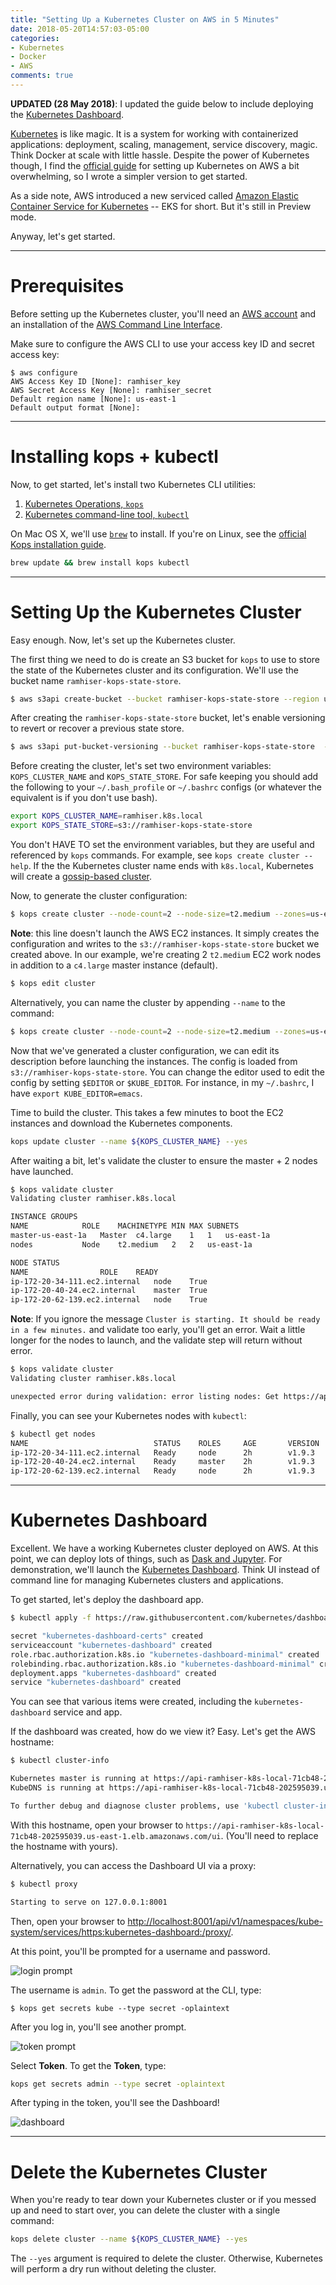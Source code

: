 ```yaml
---
title: "Setting Up a Kubernetes Cluster on AWS in 5 Minutes"
date: 2018-05-20T14:57:03-05:00
categories:
- Kubernetes
- Docker
- AWS
comments: true
---
```


**UPDATED (28 May 2018)**: I updated the guide below to include deploying the [Kubernetes Dashboard](https://github.com/kubernetes/dashboard).

[Kubernetes](https://kubernetes.io/) is like magic. It is a system for working with containerized applications: deployment, scaling, management, service discovery, magic. Think Docker at scale with little hassle. Despite the power of Kubernetes though, I find the [official guide](https://github.com/kubernetes/kops/blob/master/docs/aws.md) for setting up Kubernetes on AWS a bit overwhelming, so I wrote a simpler version to get started.

As a side note, AWS introduced a new serviced called [Amazon Elastic Container Service for Kubernetes](https://aws.amazon.com/eks/) -- EKS for short. But it's still in Preview mode.

Anyway, let's get started.

***

# Prerequisites

Before setting up the Kubernetes cluster, you'll need an [AWS account](https://aws.amazon.com/account/) and an installation of the [AWS Command Line Interface](https://aws.amazon.com/cli/).

Make sure to configure the AWS CLI to use your access key ID and secret access key:

```
$ aws configure
AWS Access Key ID [None]: ramhiser_key
AWS Secret Access Key [None]: ramhiser_secret
Default region name [None]: us-east-1
Default output format [None]:
```

***

# Installing kops + kubectl

Now, to get started, let's install two Kubernetes CLI utilities:

1. [Kubernetes Operations, `kops`](https://github.com/kubernetes/kops)
2. [Kubernetes command-line tool, `kubectl`](https://kubernetes.io/docs/reference/kubectl/overview/)

On Mac OS X, we'll use [`brew`](https://brew.sh/) to install. If you're on Linux, see the [official Kops installation guide](https://github.com/kubernetes/kops#installing).

```bash
brew update && brew install kops kubectl
```

***

# Setting Up the Kubernetes Cluster

Easy enough. Now, let's set up the Kubernetes cluster.

The first thing we need to do is create an S3 bucket for `kops` to use to store the state of the Kubernetes cluster and its configuration. We'll use the bucket name `ramhiser-kops-state-store`.

```bash
$ aws s3api create-bucket --bucket ramhiser-kops-state-store --region us-east-1
```

After creating the `ramhiser-kops-state-store` bucket, let's enable versioning to revert or recover a previous state store.

```bash
$ aws s3api put-bucket-versioning --bucket ramhiser-kops-state-store  --versioning-configuration Status=Enabled
```

Before creating the cluster, let's set two environment variables: `KOPS_CLUSTER_NAME` and `KOPS_STATE_STORE`. For safe keeping you should add the following to your `~/.bash_profile` or `~/.bashrc` configs (or whatever the equivalent is if you don't use bash).

```bash
export KOPS_CLUSTER_NAME=ramhiser.k8s.local
export KOPS_STATE_STORE=s3://ramhiser-kops-state-store
```

You don't HAVE TO set the environment variables, but they are useful and referenced by `kops` commands. For example, see `kops create cluster --help`. If the the Kubernetes cluster name ends with `k8s.local`, Kubernetes will create a [gossip-based cluster](https://github.com/kubernetes/kops/blob/master/docs/aws.md#prepare-local-environment).

Now, to generate the cluster configuration:

```bash
$ kops create cluster --node-count=2 --node-size=t2.medium --zones=us-east-1a
```

**Note**: this line doesn't launch the AWS EC2 instances. It simply creates the configuration and writes to the `s3://ramhiser-kops-state-store` bucket we created above. In our example, we're creating 2 `t2.medium` EC2 work nodes in addition to a `c4.large` master instance (default).

```bash
$ kops edit cluster
```

Alternatively, you can name the cluster by appending `--name` to the command:

```bash
$ kops create cluster --node-count=2 --node-size=t2.medium --zones=us-east-1a --name chubby-bunnies
```

Now that we've generated a cluster configuration, we can edit its description before launching the instances. The config is loaded from `s3://ramhiser-kops-state-store`. You can change the editor used to edit the config by setting `$EDITOR` or `$KUBE_EDITOR`. For instance, in my `~/.bashrc`, I have `export KUBE_EDITOR=emacs`.

Time to build the cluster. This takes a few minutes to boot the EC2 instances and download the Kubernetes components.

```bash
kops update cluster --name ${KOPS_CLUSTER_NAME} --yes
```

After waiting a bit, let's validate the cluster to ensure the master + 2 nodes have launched.


```bash
$ kops validate cluster
Validating cluster ramhiser.k8s.local

INSTANCE GROUPS
NAME			ROLE	MACHINETYPE	MIN	MAX	SUBNETS
master-us-east-1a	Master	c4.large	1	1	us-east-1a
nodes			Node	t2.medium	2	2	us-east-1a

NODE STATUS
NAME				ROLE	READY
ip-172-20-34-111.ec2.internal	node	True
ip-172-20-40-24.ec2.internal	master	True
ip-172-20-62-139.ec2.internal	node	True
```

**Note**: If you ignore the message `Cluster is starting. It should be ready in a few minutes.` and validate too early, you'll get an error. Wait a little longer for the nodes to launch, and the validate step will return without error.

```bash
$ kops validate cluster
Validating cluster ramhiser.k8s.local

unexpected error during validation: error listing nodes: Get https://api-ramhiser-k8s-local-71cb48-202595039.us-east-1.elb.amazonaws.com/api/v1/nodes: EOF
```

Finally, you can see your Kubernetes nodes with `kubectl`:

```bash
$ kubectl get nodes
NAME                            STATUS    ROLES     AGE       VERSION
ip-172-20-34-111.ec2.internal   Ready     node      2h        v1.9.3
ip-172-20-40-24.ec2.internal    Ready     master    2h        v1.9.3
ip-172-20-62-139.ec2.internal   Ready     node      2h        v1.9.3
```

***

# Kubernetes Dashboard

Excellent. We have a working Kubernetes cluster deployed on AWS. At this point, we can deploy lots of things, such as [Dask and Jupyter](https://ramhiser.com/post/2018-05-28-adding-dask-and-jupyter-to-kubernetes-cluster/). For demonstration, we'll launch the [Kubernetes Dashboard](https://github.com/kubernetes/dashboard). Think UI instead of command line for managing Kubernetes clusters and applications.

To get started, let's deploy the dashboard app.

```bash
$ kubectl apply -f https://raw.githubusercontent.com/kubernetes/dashboard/master/src/deploy/recommended/kubernetes-dashboard.yaml

secret "kubernetes-dashboard-certs" created
serviceaccount "kubernetes-dashboard" created
role.rbac.authorization.k8s.io "kubernetes-dashboard-minimal" created
rolebinding.rbac.authorization.k8s.io "kubernetes-dashboard-minimal" created
deployment.apps "kubernetes-dashboard" created
service "kubernetes-dashboard" created
```

You can see that various items were created, including the `kubernetes-dashboard` service and app.

If the dashboard was created, how do we view it? Easy. Let's get the AWS hostname:

```bash
$ kubectl cluster-info

Kubernetes master is running at https://api-ramhiser-k8s-local-71cb48-202595039.us-east-1.elb.amazonaws.com
KubeDNS is running at https://api-ramhiser-k8s-local-71cb48-202595039.us-east-1.elb.amazonaws.com/api/v1/namespaces/kube-system/services/kube-dns:dns/proxy

To further debug and diagnose cluster problems, use 'kubectl cluster-info dump'.
```

With this hostname, open your browser to `https://api-ramhiser-k8s-local-71cb48-202595039.us-east-1.elb.amazonaws.com/ui`. (You'll need to replace the hostname with yours).

Alternatively, you can access the Dashboard UI via a proxy:

```bash
$ kubectl proxy

Starting to serve on 127.0.0.1:8001
```

Then, open your browser to [http://localhost:8001/api/v1/namespaces/kube-system/services/https:kubernetes-dashboard:/proxy/](http://localhost:8001/api/v1/namespaces/kube-system/services/https:kubernetes-dashboard:/proxy/).

At this point, you'll be prompted for a username and password.  

![login prompt](https://user-images.githubusercontent.com/261183/40863562-f2fbebf2-65b5-11e8-8c45-8e292e304d58.png)

The username is `admin`. To get the password at the CLI, type:

```
$ kops get secrets kube --type secret -oplaintext
```

After you log in, you'll see another prompt. 

![token prompt](https://user-images.githubusercontent.com/261183/40863832-e35c076c-65b6-11e8-8140-fe3262b5c47f.png)


Select **Token**. To get the **Token**, type:

```bash
kops get secrets admin --type secret -oplaintext
```

After typing in the token, you'll see the Dashboard!

![dashboard](https://user-images.githubusercontent.com/261183/40864104-fc16c386-65b7-11e8-8f04-d0fc501932f6.png)

***

# Delete the Kubernetes Cluster

When you're ready to tear down your Kubernetes cluster or if you messed up and need to start over, you can delete the cluster with a single command:

```bash
kops delete cluster --name ${KOPS_CLUSTER_NAME} --yes
```

The `--yes` argument is required to delete the cluster. Otherwise, Kubernetes will perform a dry run without deleting the cluster.
